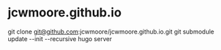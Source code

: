 # jcwmoore.github.io

git clone git@github.com:jcwmoore/jcwmoore.github.io.git
git submodule update --init --recursive
hugo server